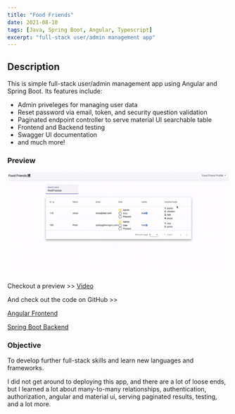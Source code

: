 ```yaml
---
title: "Food Friends"
date: 2021-08-10
tags: [Java, Spring Boot, Angular, Typescript]
excerpt: "full-stack user/admin management app"
---
```


## Description

This is simple full-stack user/admin management app using Angular and Spring Boot. Its features include:

- Admin priveleges for managing user data
- Reset password via email, token, and security question validation
- Paginated endpoint controller to serve material UI searchable table
- Frontend and Backend testing
- Swagger UI documentation
- and much more!

### Preview

<img src="/assets/foodfriends-preview.jpg" />

Checkout a preview >> [Video](https://github.com/vincanger/TopSecretSchnupperDevChallenge/blob/BTB-28/README.md)

And check out the code on GitHub >> 

[Angular Frontend](https://github.com/vincanger/TopSecretSchnupperDevChallengeFrontend/tree/BTB-30/food-friends)

[Spring Boot Backend](https://github.com/vincanger/TopSecretSchnupperDevChallenge/tree/BTB-28/src/main/java/com/amiconsult/topsecretschnupperdevchallenge)

### Objective

To develop further full-stack skills and learn new languages and frameworks.

I did not get around to deploying this app, and there are a lot of loose ends, but I learned a lot about many-to-many relationships, authentication, authorization, angular and material ui, serving paginated results, testing, and a lot more.
